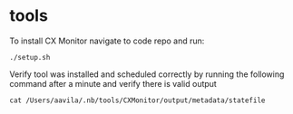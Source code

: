 # tools

To install CX Monitor navigate to code repo and run:

`./setup.sh`

Verify tool was installed and scheduled correctly by running the following command after a minute and verify there is valid output

`cat /Users/aavila/.nb/tools/CXMonitor/output/metadata/statefile`

